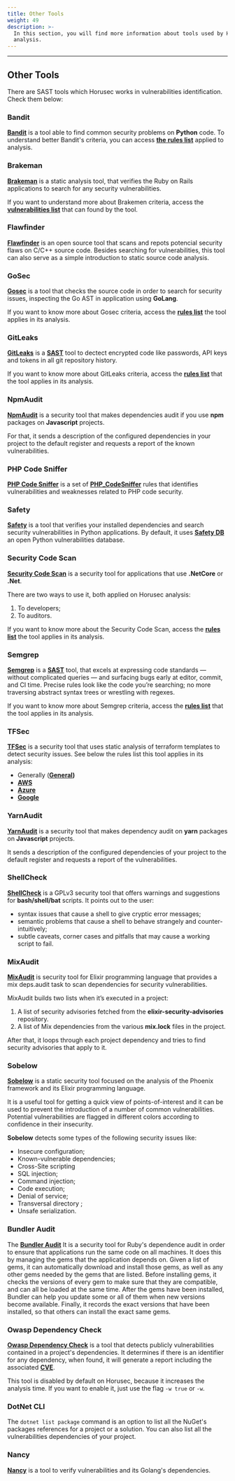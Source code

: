 ```yaml
---
title: Other Tools
weight: 49
description: >-
  In this section, you will find more information about tools used by Horusec in the
  analysis.
---
```


---
## **Other Tools**
There are SAST tools which Horusec works in vulnerabilities identification. Check them below:

### Bandit

[**Bandit**](https://github.com/PyCQA/bandit) is a tool able to find common security problems on **Python** code. To understand better Bandit's criteria, you can access [**the** **rules list**](https://bandit.readthedocs.io/en/latest/plugins/index.html#complete-test-plugin-listing) applied to analysis. 

### Brakeman

[**Brakeman**](https://github.com/presidentbeef/brakeman) is a static analysis tool, that verifies the Ruby on Rails applications to search for any security vulnerabilities. 

If you want to understand more about Brakemen criteria, access the [**vulnerabilities list**](https://brakemanscanner.org/docs/warning_types/) that can found by the tool. 

### Flawfinder

[**Flawfinder**](https://github.com/david-a-wheeler/flawfinder) is an open source tool that scans and repots potencial security flaws on C/C++  source code. Besides searching for vulnerabilities, this tool can also serve as a simple introduction to static source code analysis. 

### GoSec

[**Gosec**](https://github.com/securego/gosec) is a tool that checks the source code in order to search for security issues, inspecting the Go AST in application using **GoLang**.

If you want to know more about Gosec criteria, access the [**rules list**](https://github.com/securego/gosec#available-rules) the tool applies in its analysis. 

### GitLeaks

[**GitLeaks**](https://github.com/zricethezav/gitleaks) is a  [**SAST**](../../../../../../key-concepts#sast-static-application-security-testing) tool to dectect encrypted code like passwords, API keys and tokens in all git repository history. 

If you want to know more about GitLeaks criteria, access the [**rules list**](https://github.com/ZupIT/horusec/blob/master/deployments/dockerfiles/gitleaks/rules.toml) that the tool applies in its analysis. 

### NpmAudit

[**NpmAudit**](https://docs.npmjs.com/cli/audit.html)  is a security tool that makes dependencies audit if you use **npm** packages on **Javascript** projects.

For that, it sends a description of the configured dependencies in your project to the default register and requests a report of the known vulnerabilities.

### PHP Code Sniffer

[**PHP Code Sniffer**](https://github.com/FloeDesignTechnologies/phpcs-security-audit) is a  set of [**PHP\_CodeSniffer**](https://github.com/squizlabs/PHP_CodeSniffer) rules that identifies vulnerabilities and weaknesses related to PHP code security.

### Safety

[**Safety**](https://github.com/pyupio/safety)  is a tool that verifies your installed dependencies and search security vulnerabilities in Python applications. By default, it uses [**Safety DB**](https://github.com/pyupio/safety-db) an open Python vulnerabilities  database. 

### Security Code Scan

[**Security Code Scan**](https://github.com/security-code-scan/security-code-scan) is a security tool for applications that use **.NetCore** or **.Net**.

There are two ways to use it, both applied on Horusec analysis:

1. To developers;
2. To auditors.

If you want to know more about the Security Code Scan, access the [**rules list**](https://security-code-scan.github.io/#rules) the tool applies in its analysis. 

### Semgrep

[**Semgrep**](https://github.com/returntocorp/semgrep) is a  [**SAST**](../../../key-concepts#sast-static-application-security-testing) tool, that excels at expressing code standards — without complicated queries — and surfacing bugs early at editor, commit, and CI time. Precise rules look like the code you’re searching; no more traversing abstract syntax trees or wrestling with regexes.

If you want to know more about Semgrep criteria, access the [**rules list**](https://semgrep.dev/docs/rules/) that the tool applies in its analysis. 

### TFSec

[**TFSec**](https://github.com/tfsec/tfsec) is a security tool that uses static analysis of terraform templates to detect security issues.  See below the rules list this tool applies in its analysis: 

* Generally \([**General**](https://github.com/tfsec/tfsec/blob/master/docs/GENERAL_CHECKS)**\)**
*  [**AWS**](https://github.com/tfsec/tfsec/blob/master/docs/AWS_CHECKS)
*  [**Azure**](https://github.com/tfsec/tfsec/blob/master/docs/AZURE_CHECKS)
*  [**Google**](https://github.com/tfsec/tfsec/blob/master/docs/GOOGLE_CHECKS)

### YarnAudit

 [**YarnAudit**](https://classic.yarnpkg.com/en/docs/cli/audit/) is a security tool that makes dependency audit on **yarn** packages on **Javascript** projects. 

It sends a description of the configured dependencies of your project to the default register and requests a report of the vulnerabilities.

### ShellCheck

 [**ShellCheck**](https://github.com/koalaman/shellcheck) is a GPLv3 security tool that offers warnings and suggestions for **bash/shell/bat** scripts. 
 It points out to the user:

- syntax issues that cause a shell to give cryptic error messages;
- semantic problems that cause a shell to behave strangely and counter-intuitively;
- subtle caveats, corner cases and pitfalls that may cause a working script to fail.


### MixAudit

 [**MixAudit**](https://github.com/mirego/mix_audit) is security tool for Elixir programming language that provides a mix deps.audit task to scan dependencies for security vulnerabilities.
 
MixAudit builds two lists when it’s executed in a project:

1. A list of security advisories fetched from the **elixir-security-advisories** repository.
2. A list of Mix dependencies from the various **mix.lock** files in the project.

After that, it loops through each project dependency and tries to find security advisories that apply to it.


### Sobelow

 [**Sobelow**](https://github.com/nccgroup/sobelow) is a static security tool focused on the analysis of the Phoenix framework and its Elixir programming language. 
 
  It is a useful tool for getting a quick view of points-of-interest and it can be used to prevent the introduction of a number of common vulnerabilities.
  Potential vulnerabilities are flagged in different colors according to confidence in their insecurity. 

**Sobelow** detects some types of the following security issues like:

- Insecure configuration;
- Known-vulnerable dependencies;
- Cross-Site scripting
- SQL injection;
- Command injection;
- Code execution;
- Denial of service;
- Transversal directory ;
- Unsafe serialization.

### **Bundler Audit**

The [**Bundler Audit**](https://github.com/rubysec/bundler-audit) It is a security tool for Ruby's dependence audit in order to ensure that applications run the same code on all machines. It does this by managing the gems that the application depends on. Given a list of gems, it can automatically download and install those gems, as well as any other gems needed by the gems that are listed. Before installing gems, it checks the versions of every gem to make sure that they are compatible, and can all be loaded at the same time. After the gems have been installed, Bundler can help you update some or all of them when new versions become available. Finally, it records the exact versions that have been installed, so that others can install the exact same gems.

### **Owasp Dependency Check**

[**Owasp Dependency Check**](https://github.com/jeremylong/DependencyCheck) is a tool that detects publicly vulnerabilities contained in a project's dependencies. It determines if there is an identifier for any dependency, when found, it will generate a report including the associated [**CVE**](https://cve.mitre.org/).

This tool is disabled by default on Horusec, because it increases the analysis time. If you want to enable it, just use the flag `-w true` or `-w`.

### **DotNet CLI**

The `dotnet list package` command is an option to list all the NuGet's packages references for a project or a solution. You can also list all the vulnerabilities dependencies of your project.  

### **Nancy**

[**Nancy**](https://github.com/sonatype-nexus-community/nancy) is a tool to verify vulnerabilities and its Golang's dependencies. 
